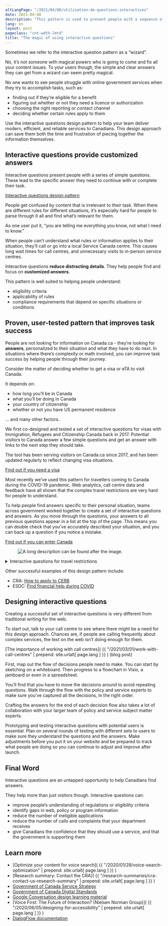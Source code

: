 ```yaml
---
altLangPage: "/2021/04/08/utilisation-de-questions-interactives"
date: 2021-04-08
description: "This pattern is used to present people with a sequence of simple questions that leads to the specific answer they need to continue with or complete their task."
lang: en
layout: post
pageclass: "cnt-wdth-lmtd"
title: "The magic of using interactive questions"
---
```

Sometimes we refer to the interactive question pattern as a “wizard”.

No, it’s not someone with magical powers who is going to come and fix all your content issues. To your users though, the simple and clear answers they can get from a wizard can seem pretty magical.

No one wants to see people struggle with online government services when they try to accomplish tasks, such as:
* finding out if they’re eligible for a benefit
* figuring out whether or not they need a licence or authorization
* choosing the right reporting or contact channel
* deciding whether certain rules apply to them

Use the interactive questions design pattern to help your team deliver modern, efficient, and reliable services to Canadians. This design approach can save them both the time and frustration of piecing together the information themselves.

## Interactive questions provide customized answers

Interactive questions present people with a series of simple questions. These lead to the specific answer they need to continue with or complete their task.

[Interactive questions design pattern](https://design.canada.ca/common-design-patterns/interactive-questions.html)

People get confused by content that is irrelevant to their task. When there are different rules for different situations, it’s especially hard for people to parse through it all and find what’s relevant for them.

As one user put it, “you are telling me everything you know, not what I need to know.”

When people can’t understand what rules or information applies to their situation, they’ll call or go into a local Service Canada centre. This causes long wait times for call centres, and unnecessary visits to in-person service centres.

Interactive questions **reduce distracting details**. They help people find and focus on **customized answers**.

This pattern is well suited to helping people understand:
* eligibility criteria
* applicability of rules
* compliance requirements that depend on specific situations or conditions

## Proven, user-tested pattern that improves task success

People are not looking for information on Canada.ca - they’re looking for **answers**, personalized to their situation and what they have to do next. In situations where there’s complexity or math involved, you can improve task success by helping people through their journey.

Consider the matter of deciding whether to get a visa or eTA to visit Canada.

It depends on:

* how long you’ll be in Canada
* what you’ll be doing in Canada
* your country of citizenship
* whether or not you have US permanent residence

… and many other factors.

We first co-designed and tested a set of interactive questions for visas with Immigration, Refugees and Citizenship Canada back in 2017. Potential visitors to Canada answer a few simple questions and get an answer with links to the next step they should take.

The tool has been serving visitors on Canada.ca since 2017, and has been updated regularly to reflect changing visa situations.

[Find out if you need a visa](http://www.cic.gc.ca/english/visit/visas.asp)

Most recently we’ve used this pattern for travellers coming to Canada during the COVID-19 pandemic. Web analytics, call centre data and feedback have all shown that the complex travel restrictions are very hard for people to understand.

To help people find answers specific to their personal situation, teams across government worked together to create a set of interactive questions and answers. As you move through the questions, your answers to all previous questions appear in a list at the top of the page. This means you can double check that you’ve accurately described your situation, and you can back up a question if you notice a mistake.

[Find out if you can enter Canada](https://travel.gc.ca/travel-covid/travel-restrictions/wizard-start)


<figure>
<img class="img-responsive border" alt="A long description can be found after the image."
src="/images/interactive questions_EN.JPG" >
</figure>
<details>
<summary>Interactive questions for travel restrictions</summary>
<p>The "Find out if you can travel to Canada" wizard displays all the answers you've provided as a persistent list at the top of the page above each new question it asks you.</p>
</details>


Other successful examples of this design pattern include:
* CRA: [How to apply to CERB](https://www.canada.ca/en/services/benefits/ei/cerb-application.html#apply)
* ESDC: [Find financial help during COVID](https://www.canada.ca/en/services/benefits/ei/cerb-application.html#apply)

## Designing interactive questions

Creating a successful set of interactive questions is very different from traditional writing for the web.

To start out, talk to your call centre to see where there might be a need for this design approach. Chances are, if people are calling frequently about complex services, the text on the web isn’t doing enough for them.

[The importance of working with call centres]( {{ "/2021/03/01/work-with-call-centres" | prepend: site.urlalt[ page.lang ] }} ) (blog post)

First, map out the flow of decisions people need to make. You can start by sketching on a whiteboard. Then progress to a flowchart in Visio, a jamboard or even in a spreadsheet.

You’ll find that you have to move the decisions around to avoid repeating questions. Walk through the flow with the policy and service experts to make sure you’ve captured all the decisions, in the right order.

Crafting the answers for the end of each decision flow also takes a lot of collaboration with your larger team of policy and service subject matter experts.

Prototyping and testing interactive questions with potential users is essential. Plan on several rounds of testing with different sets to users to make sure they understand the questions and the answers. Make adjustments before you put it on your website and be prepared to track what people are doing so you can continue to adjust and improve after launch.

## Final Word

Interactive questions are an untapped opportunity to help Canadians find answers.

They help more than just visitors though. Interactive questions can:
* improve people’s understanding of regulations or eligibility criteria
* identify gaps in web, policy or program information
* reduce the number of ineligible applications
* reduce the number of calls and complaints that your department receives
* give Canadians the confidence that they should use a service, and that the government is supporting them

## Learn more

* [Optimize your content for voice search]( {{ "/2020/01/28/voice-search-optimization" | prepend: site.urlalt[ page.lang ] }} )
* [Research summary: Contact the CRA]( {{ "/research-summaries/cra-contact-us-research-summary" | prepend: site.urlalt[ page.lang ] }} )
* [Government of Canada Service Strategy](https://open.canada.ca/en/content/government-canada-service-strategy)
* [Government of Canada Digital Standards](https://www.canada.ca/en/government/system/digital-government/government-canada-digital-standards.html)
* [Google Conversation design learning material](https://developers.google.com/actions/design/)
* [Voice First: The Future of Interaction? (Nielsen Norman Group)]( {{ "/2020/06/05/designing-for-accessibility" | prepend: site.urlalt[ page.lang ] }} )
* [DialogFlow documentation](https://dialogflow.com/docs)

